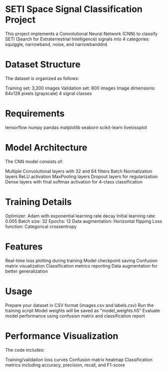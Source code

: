 # SETI Space Signal Classification Project
This project implements a Convolutional Neural Network (CNN) to classify SETI (Search for Extraterrestrial Intelligence) signals into 4 categories: squiggle, narrowband, noise, and narrowbanddrd.

# Dataset Structure
The dataset is organized as follows:

Training set: 3,200 images
Validation set: 800 images
Image dimensions: 64x128 pixels (grayscale)
4 signal classes

# Requirements
tensorflow
numpy
pandas
matplotlib
seaborn
scikit-learn
livelossplot

# Model Architecture
The CNN model consists of:

Multiple Convolutional layers with 32 and 64 filters
Batch Normalization layers
ReLU activation
MaxPooling layers
Dropout layers for regularization
Dense layers with final softmax activation for 4-class classification

# Training Details
Optimizer: Adam with exponential learning rate decay
Initial learning rate: 0.005
Batch size: 32
Epochs: 12
Data augmentation: Horizontal flipping
Loss function: Categorical crossentropy

# Features
Real-time loss plotting during training
Model checkpoint saving
Confusion matrix visualization
Classification metrics reporting
Data augmentation for better generalization

# Usage
Prepare your dataset in CSV format (images.csv and labels.csv)
Run the training script
Model weights will be saved as "model_weights.h5"
Evaluate model performance using confusion matrix and classification report

# Performance Visualization
The code includes:

Training/validation loss curves
Confusion matrix heatmap
Classification metrics including accuracy, precision, recall, and F1-score
